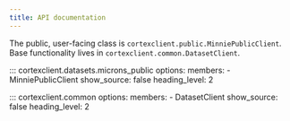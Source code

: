 ```yaml
---
title: API documentation
---
```


The public, user-facing class is `cortexclient.public.MinniePublicClient`. Base functionality lives in `cortexclient.common.DatasetClient`.

::: cortexclient.datasets.microns_public
        options:
                members:
                    - MinniePublicClient
                show_source: false
                heading_level: 2

::: cortexclient.common
        options:
                members:
                    - DatasetClient
                show_source: false
                heading_level: 2
